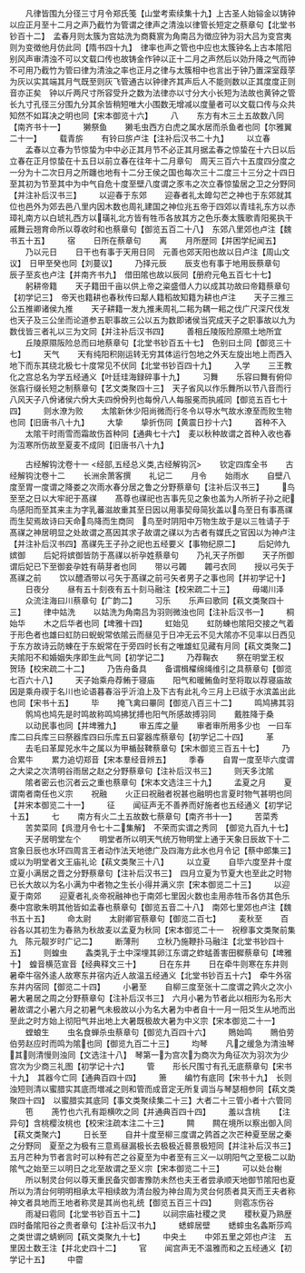<!-- { "loadSidebar": true } -->
　　凡律皆围九分径三寸月令郑氏笺【山堂考索续集十九】上古圣人始镕金以铸钟以应正月至十二月之声乃截竹为管谓之律声之清浊以律管长短定之蔡章句【北堂书钞百十二】　孟春月则太簇为宫姑洗为商蕤賔为角南吕为徴应钟为羽大吕为变宫夷则为变徴他月仿此同【隋书四十九】　律率也声之管也中应也太簇钟名上古本隂阳别风声审清浊不可以文载口传也故铸金作钟以正十二月之声然后以効升降之气而钟不可用乃截竹为管曰律为清浊之率也正月之律与太簇相中也言出于钟乃置深室葭莩为灰以实其端其月气既至则灰飞管通古以钟律齐其声后人不能则数以正其度度正则音亦正矣　钟以斤两尺寸所容受升之数为法律亦以寸分大小长短为法故也黄钟之管长九寸孔径三分围九分其余皆稍短唯大小围数无增减以度量者可以文载口传与众共知然不如耳决之明也同【宋本御览十六】
　　八
　　东方有木三土五故数八同【南齐书十一】
　　獭祭鱼
　　獭毛虫西方白虎之属水居而杀鱼者也同【尔雅翼二十一】
　　载青旂
　　有铃曰旂卢注【注补后汉书二十九】
　　以立春
　　孟春以立春为节惊蛰为中中必正其月节不必正其月据孟春之惊蛰在十六日以后立春在正月惊蛰在十五日以前立春在往年十二月章句　周天三百六十五度四分度之一分为十二次日月之所躔也地有十二分王侯之国也每次三十二度三十三分之十四日至其初为节至其中为中气自危十度至壁八度谓之豕韦之次立春惊蛰居之卫之分野同【并注补后汉书三】
　　以迎春于东郊
　　迎春者礼太皥勾芒之神也于东郊就其位也邑外为郊去邑八里内因木数也周礼建国之神位兆五帝于四郊以青珪礼东方以赤璋礼南方以白琥礼西方以璜礼北方皆有牲币各放其方之色乐奏太簇歌青阳冕执干戚舞云翘育命所以尊收时和也蔡章句【御览五百二十八】　东郊八里郊也卢注【魏书五十五】
　　宿
　　日所在蔡章句
　　离
　　月所歴同【并困学纪闻五】
　　乃以元日
　　日干也有事于天用日同　元善也郊天阳也故以日卢注【周山文议】　日甲至癸也同【刘蔓议】
　　乃择元辰
　　辰支也有事于地用辰蔡章句　辰子至亥也卢注【并南齐书九】　借田隂也故以辰同【册府元龟五百七十七】
　　躬耕帝籍
　　天子籍田千亩以供上帝之粢盛借人力以成其功故曰帝籍蔡章句【初学记三】　帝天也籍耕也春秋传曰鄅人籍稻故知籍为耕也卢注
　　天子三推三公五推卿诸侯九推
　　天子耕籍一发九推耒周礼二耜为耦一耜之伐广尺深尺伐发也天子及三公坐而论道参五职事故三公以五为数即诸侯当究成天子之职事故以九为数伐皆三者礼以三为文同【并注补后汉书四】
　　善相丘陵阪险原隰土地所宜
　　丘陵原隰阪险总而曰地蔡章句【北堂书钞百五十七】　色别曰土同【御览三十七】
　　天气
　　天有纯阳积刚运转无穷其体运行包地之外天左旋出地上而西入地下而东其绕北极七十度常见不伏同【北堂书钞百四十九】
　　入学
　　三王教化之宫总名为学五经通义【叶廷珪海録碎事十九】
　　习舞
　　乐容曰舞有俯仰张翕行缀长短之制蔡章句【艺文类聚四十三】　天子省风以作乐舞所以节八音而行八风天子八佾诸侯六佾大夫四佾佾列也每佾八人每服冕而执戚同【御览五百七十四】
　　则水潦为败
　　太隂新休少阳尚微而行冬令以导水气故水潦至而败生物也同【旧唐书八十九】
　　大挚
　　挚折伤同【黄震日抄十六】
　　首种不入
　　太隂干时雨雪而霜故伤首种同【通典七十六】　麦以秋种故谓之首种入收也春为沍寒所伤故至夏麦不成同【旧唐书八十九】

　　古经解钩沈卷十一
<经部,五经总义类,古经解钩沉>
　　钦定四库全书
　　古经解钩沈卷十二
　　长洲余萧客撰
　　礼记二
　　月令
　　始雨水
　　自壁八度至胃一度谓之降娄之次雨水春分居之鲁之分野蔡章句【注补后汉书三】
　　鸟至至之日以大牢祀于髙禖
　　髙尊也禖祀也吉事先见之象也盖为人所祈子孙之祀鸟感阳而至其来主为字乳蕃滋故重其至日因以用事契母简狄盖以鸟至日有事髙禖而生契焉故诗曰天命鸟降而生商同　鸟至时阴阳中万物生故于是以三牲请子于髙禖之神居明显之处故谓之髙因其求子故谓之禖以为古者有媒氏之官因以为神卢注【并注补后汉书四】髙禖先王子孙之祀也五经要义【事物纪原二】
　　后妃帅九嫔御
　　后妃将嫔御皆防于髙禖以祈孕姓蔡章句
　　乃礼天子所御
　　天子所御谓后妃已下至御妾孕姓有萌芽者也同
　　带以弓韣
　　韣弓衣同
　　授以弓矢于髙禖之前
　　饮以醴酒带以弓矢于髙禖之前弓矢者男子之事也同【并初学记十】
　　日夜分
　　昼有五十刻夜有五十刻马融注【校宋疏二十三】
　　毋竭川泽
　　众流注海曰川蔡章句【广韵二】
　　习乐
　　乐声曰歌同【萟文类聚四十三】
　　律中姑洗
　　以姑洗为角南吕为羽则微浊也同【注补后汉书一】
　　桐始华
　　木之后华者也同【埤雅十四】
　　虹始见
　　虹防蝀也隂阳交接之气着于形色者也雄曰虹防曰蜺蜺常依隂云而昼见于日冲无云不见大隂亦不见率以日西见于东方故诗云防蝀在于东蜺常在于旁四时长有之唯雄虹见藏有月同【萟文类聚二】夫隂阳不和婚姻失序即生此气同【初学记二】
　　乃荐鞠衣
　　祭在明堂王权　贺玚【校宋疏二十二】
　　乃告舟备具
　　备谓楫櫂绵绳维引之具蔡章句【御览七百六十八】
　　天子始乘舟荐鲔于寝庙
　　阳气和暖鲔鱼时至将取以荐寝庙故因是乘舟禊于名川也论语暮春浴乎沂洎上及下古有此礼今三月上已祓于水滨盖出此也同【宋书十五】
　　毕
　　掩飞禽曰罼同【御览八百三十二】
　　鸣鸠拂其羽
　　鹘鸠也鸠先是时鸣故称鸣鸠拂犹搏也阳气所感故搏羽同
　　戴胜降于桑
　　以动民事也同【并埤雅九】
　　审五库之量
　　审者审所用多少也　一曰车库二曰兵库三曰祭器库四曰乐库五曰宴器库蔡章句【初学记二十四】
　　革
　　去毛曰革犀兕水牛之属以为甲楯鼔鞞蔡章句【宋木御览三百五十七】
　　乃合累牛
　　累力追切郑音【宋本羣经音辨五】
　　季春
　　自胃一度至毕六度谓之大梁之次清明谷雨居之赵之分野蔡章句【注补后汉书三】
　　则天多沈隂
　　隂者密云也沉者云之重也蔡章句【宋本文选注三十九】
　　孟夏之月
　　夏谓南者南任也义宗
　　祝融
　　火正曰祝融者祝甚也融明也言夏时物气甚明也同【并宋本御览二十一】
　　征
　　闻征声无不善养而好施者也五经通义【初学记十五】
　　七
　　南方有火二土五故数七蔡章句【南齐书十一】
　　苦菜秀
　　苦荬菜同【呉澄月令七十二集解】　不荣而实谓之秀同　【御览九百九十七】
　　天子居明堂左个
　　明堂者所以明天气统万物明堂上通于天象日辰故下十二宫象日辰也水环四周言王者动作法天地徳广及四海方此水也月令记【蔡中郎集三】　或以为明堂者文王庙礼论【萟文类聚三十八】
　　以立夏
　　自毕六度至井十度立夏小满居之晋之分野蔡章句【注补后汉书三】　四月立夏为节夏大也至此之时物已长大故以为名小满为中者物之生长小得并满义宗【宋本御览二十三】
　　以迎夏于南郊
　　迎夏者礼炎帝祝融神也于南郊七里因火数也圭用赤牲币各仿其色乐奏中宫歌朱明其他皆如孟春也蔡章句【御览五音二十八】　南郊七里郊也卢注【魏书五十五】
　　命太尉
　　太尉卿官蔡章句【御览二百七】
　　麦秋至
　　百谷各以其初生为春熟为秋故麦以孟夏为秋同【宋本御览二十一　祝穆事文类聚前集九　陈元靓岁时广记二】
　　断薄刑
　　立秋乃施鞭扑马融注【北堂书钞四十五】
　　则蝗虫
　　螽类乳于土中深埋其卵江东谓之蚱蜢善害田穉蔡章句【埤雅十】　蝗音横范宣音【经典释文三十】
　　日在东井
　　日在牵牛则寒在东井则暑牵牛宿外逺人故寒东井宿内近人故温五经通义【北堂书钞百五十六】　牵牛外宿东井内宿同【御览二十四】
　　小暑至
　　自柳三度至张十二度谓之鹑火之次小暑大暑居之周之分野蔡章句【注补后汉书三】　六月小暑为节者此以相形为名形大暑故谓之小暑六月之初暑气未极故以小为名大暑为中者自十一月一阳爻生从地而出至此之时方始上彻阳气并出地上大暑既极故大暑为中义宗【宋本御览二十一】
　　螳蜋生
　　虫名食蝉杀虫蔡章句【御览九百四十六】
　　鵙始鸣
　　鵙伯劳伯劳赵应时而鸣为隂也同【御览九百二十三】
　　均琴
　　凡之缓急为清浊琴其则清慢则浊同【文选注十八】　琴第一为宫次为商次为角征次为羽次为少宫次为少商三礼图【初学记十六】
　　管
　　形长尺围寸有孔无底蔡章句【宋书十九】　其器今亡同【通典百四十四】
　　箫
　　编竹有底同【宋书十九】　长则浊短则清以蜜腊实其底而増减之则和管而成音定无所复调当与琴瑟相参同【萟文类聚四十四】　以蜜腊实其底同【事文类聚续集二十三】大者二十三管小者十六管同
　　竾
　　箎竹也六孔有距横吹之同【并通典百四十四】
　　羞以含桃
　　【注异句】含桃樱汝桃也【校宋注疏本注二十三】
　　闗
　　闗在境所以察出御入同【萟文类聚六】
　　日长至
　　自井十度至柳三度谓之鹑首之次芒种夏至居之秦之分野同　夏至之为极有三意焉昼漏极长去极极近晷景极短同【并注补后汉书三】　五月芒种为节者言时可以种有芒之谷夏至为中者至有三义一以明阳气之至极二以助隂气之始至三以明日之北至故谓之至义宗【宋本御览二十三】
　　可以处台榭
　　所以制灵台何以尊天重民备灾御害豫防未然也夫王者尝承顺天地御节隂阳也夏所以为清台何明明相承太平相续故为清台殷为神台周为灵台何质者具天而王夫者称神文者具地而王地者称灵是其尚也礼统【御览五百三十四】
　　则雹冻伤谷
　　雨凝曰雹同【北堂书钞百五十二】
　　以祠宗庙社稷之灵
　　稷秋夏乃熟歴四时备隂阳谷之贵者章句【注补后汉书九】
　　蟋蟀居壁
　　蟋蟀虫名螽斯莎鸡之类世谓之蜻蛚同【萟文类聚九十七】
　　中央土
　　中郊五里之郊也卢注　五里因土数王注【并北史四十二】
　　官
　　闻宫声无不温雅而和之五经通义【初学记十五】
　　中霤
